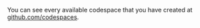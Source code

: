 You can see every available codespace that you have created at [github.com/codespaces](https://github.com/codespaces).
